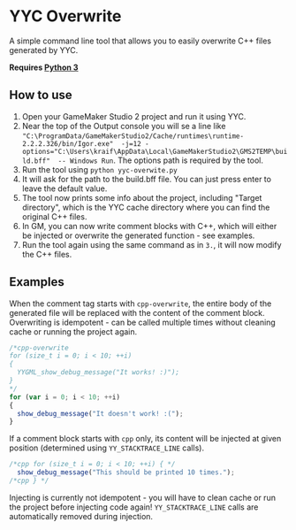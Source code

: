 # YYC Overwrite
A simple command line tool that allows you to easily overwrite C++ files generated by YYC.

**Requires [Python 3](https://www.python.org/downloads/)**

## How to use
1. Open your GameMaker Studio 2 project and run it using YYC.
2. Near the top of the Output console you will se a line like `"C:\ProgramData/GameMakerStudio2/Cache/runtimes\runtime-2.2.2.326/bin/Igor.exe"  -j=12 -options="C:\Users\kraif\AppData\Local\GameMakerStudio2\GMS2TEMP\build.bff"  -- Windows Run`. The options path is required by the tool.
3. Run the tool using `python yyc-overwite.py`
4. It will ask for the path to the build.bff file. You can just press enter to leave the default value.
5. The tool now prints some info about the project, including "Target directory", which is the YYC cache directory where you can find the original C++ files.
6. In GM, you can now write comment blocks with C++, which will either be injected or overwrite the generated function - see examples.
7. Run the tool again using the same command as in `3.`, it will now modify the C++ files.

## Examples
When the comment tag starts with `cpp-overwrite`, the entire body of the generated file will be replaced with the content of the comment block. Overwriting is idempotent - can be called multiple times without cleaning cache or running the project again.

```js
/*cpp-overwrite
for (size_t i = 0; i < 10; ++i)
{
  YYGML_show_debug_message("It works! :)");
}
*/
for (var i = 0; i < 10; ++i)
{
  show_debug_message("It doesn't work! :(");
}
```

If a comment block starts with `cpp` only, its content will be injected at given position (determined using `YY_STACKTRACE_LINE` calls).

```js
/*cpp for (size_t i = 0; i < 10; ++i) { */
  show_debug_message("This should be printed 10 times.");
/*cpp } */
```

Injecting is currently not idempotent - you will have to clean cache or run the project before injecting code again! `YY_STACKTRACE_LINE` calls are automatically removed during injection.
